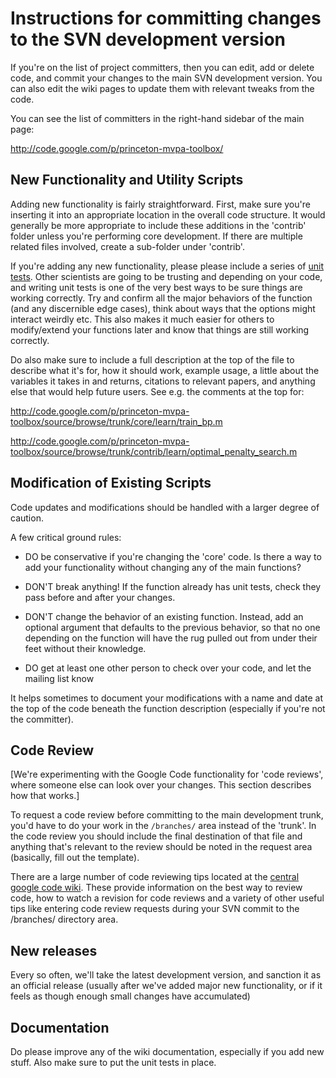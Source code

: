 # Instructions for committing changes to the SVN development version #

If you're on the list of project committers, then you can edit, add or delete code, and commit your changes to the main SVN development version. You can also edit the wiki pages to update them with relevant tweaks from the code.

You can see the list of committers in the right-hand sidebar of the main page:

http://code.google.com/p/princeton-mvpa-toolbox/

## New Functionality and Utility Scripts ##

Adding new functionality is fairly straightforward.  First, make sure you're inserting it into an appropriate location in the overall code structure.  It would generally be more appropriate to include these additions in the 'contrib' folder unless you're performing core development.  If there are multiple related files involved, create a sub-folder under 'contrib'.

If you're adding any new functionality, please please include a series of [unit tests](UnitTests.md).  Other scientists are going to be trusting and depending on your code, and writing unit tests is one of the very best ways to be sure things are working correctly.  Try and confirm all the major behaviors of the function (and any discernible edge cases), think about ways that the options might interact weirdly etc. This also makes it much easier for others to modify/extend your functions later and know that things are still working correctly.

Do also make sure to include a full description at the top of the file to describe what it's for, how it should work, example usage, a little about the variables it takes in and returns, citations to relevant papers, and anything else that would help future users. See e.g. the comments at the top for:

http://code.google.com/p/princeton-mvpa-toolbox/source/browse/trunk/core/learn/train_bp.m

http://code.google.com/p/princeton-mvpa-toolbox/source/browse/trunk/contrib/learn/optimal_penalty_search.m

## Modification of Existing Scripts ##

Code updates and modifications should be handled with a larger degree of caution.

A few critical ground rules:

- DO be conservative if you're changing the 'core' code. Is there a way to add your functionality without changing any of the main functions?

- DON'T break anything! If the function already has unit tests, check they pass before and after your changes.

- DON'T change the behavior of an existing function. Instead, add an optional argument that defaults to the previous behavior, so that no one depending on the function will have the rug pulled out from under their feet without their knowledge.

- DO get at least one other person to check over your code, and let the mailing list know

It helps sometimes to document your modifications with a name and date at the top of the code beneath the function description (especially if you're not the committer).

## Code Review ##

[We're experimenting with the Google Code functionality for 'code reviews', where someone else can look over your changes. This section describes how that works.]

To request a code review before committing to the main development trunk, you'd have to do your work in the `/branches/` area instead of the 'trunk'. In the code review you should include the final destination of that file and anything that's relevant to the review should be noted in the request area (basically, fill out the template).

There are a large number of code reviewing tips located at the [central google code wiki](http://code.google.com/p/support/wiki/CodeReviews).  These provide information on the best way to review code, how to watch a revision for code reviews and a variety of other useful tips like entering code review requests during your SVN commit to the /branches/ directory area.

## New releases ##

Every so often, we'll take the latest development version, and sanction it as an official release (usually after we've added major new functionality, or if it feels as though enough small changes have accumulated)

## Documentation ##

Do please improve any of the wiki documentation, especially if you add new stuff.  Also make sure to put the unit tests in place.